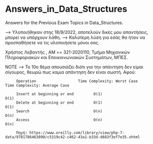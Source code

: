 # Answers_in_Data_Structures
Answers for the Previous Exam Topics in Data_Structures. 

--> Υλοποιήθηκαν στης 18/9/2022, αποτελούν δικές μου απαντήσεις, μπορεί να υπάρχουν λάθη.
--> Καλύτερη λύση για εσάς θα ήταν να προσπαθήσετε να τις υλοποιήσετε μόνοι σας.

Χρήστος Λεβαντής , ΑΜ == 321-2020110, Τμήμα Μηχανικών Πληροφοριακών και Εποικοινωνιακών Συστημάτων, ΜΠΕΣ.

NOTE --> Το 10ο θέμα απουσιάζει διότι για την απάντηση δεν είμαι σίγουρος, θεωρώ πως καμια απάντηση δεν είναι σωστή. 
         Αφού:
         
         Operation	                 Time Complexity: Worst Case	     Time Complexity: Average Case
         
         Insert at beginning or end	        O(1)                 	            O(1)
         Delete at beginning or end	        O(1)	                            O(1)
         Search	                            O(n)	                            O(n)
         Access	                            O(n)	                            O(n) 
         
         Πηγή: https://www.oreilly.com/library/view/php-7-data/9781786463890/c5319c42-c462-43a1-b33d-d683f3ef7e35.xhtml
